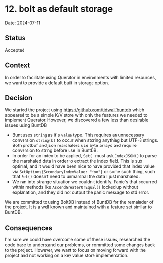 # 12. bolt as default storage

Date: 2024-07-11

## Status

Accepted

## Context

In order to facilitate using Querator in environments with limited resources, we want to provide a default built 
in storage option.

## Decision

We started the project using https://github.com/tidwall/buntdb which appeared to be a simple K/V store with only
the features we needed to implement Querator. However, we discovered a few less than desirable issues using BuntDB.

* Bunt uses `string` as it's `value` type. This requires an unnecessary conversion `string(b)` to occur when
  storing anything but UTF-8 strings. Both protbuf and json marshalers use byte arrays and require conversion to
  string before use in BuntDB.
* In order for an index to be applied, `Set()` must ask `IndexJSON()` to parse the marshaled data in order to
  extract the index field. This is sub optimal, and it would have been nice to have provided that index value
  via `SetOptions{SecondaryIndexValue: "foo"}` or some such thing, such that `Set()` doesn't need to unmarshal
  the data I just marshaled.
* We ran into strange situation we couldn't identify. Panic's that occurred  within methods like
  `AscendGreaterOrEqual()` locked up without explanation, and they did not output the panic message to std error.

We are committed to using BoltDB instead of BuntDB for the remainder of the project. It is a well known and
maintained with a feature set similar to BuntDB.

## Consequences

I'm sure we could have overcome some of these issues, researched the code base to understand our problems,
or committed some changes back to the project. However, we want to focus on moving forward with the project
and not working on a key value store implementation. 
